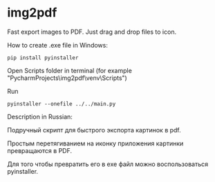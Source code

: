 # img2pdf

Fast export images to PDF.
Just drag and drop files to icon.

How to create .exe file in Windows:

```
pip install pyinstaller
```

Open Scripts folder in terminal (for example "PycharmProjects\img2pdf\venv\Scripts")

Run

```
pyinstaller --onefile ../../main.py
```




Description in Russian:

Подручный скрипт для быстрого экспорта картинок в pdf.

Простым перетягиванием на иконку приложения картинки превращаются в PDF.

Для того чтобы превратить его в exe файл можно воспользоваться pyinstaller.

